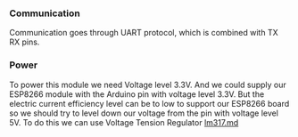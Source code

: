 ### Communication

Communication goes through UART protocol, which is combined with TX RX pins.

### Power

To power this module we need Voltage level 3.3V. And we could supply our ESP8266 module with the Arduino pin with voltage level 3.3V. But the electric current efficiency level can be to low to support our ESP8266 board so we should try to level down our voltage from the pin with voltage level 5V. To do this we can use Voltage Tension Regulator [lm317.md](LM317)
